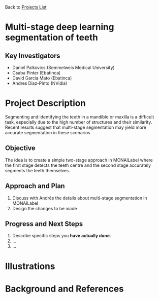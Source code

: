 Back to [Projects List](../../README.md#ProjectsList)

# Multi-stage deep learning segmentation of teeth

## Key Investigators

- Daniel Palkovics (Semmelweis Medical University)
- Csaba Pinter (Ebatinca)
- David Garcia Mato (Ebatinca)
- Andres Diaz-Pinto (NVidia)

# Project Description

<!-- Add a short paragraph describing the project. -->

Segmenting and identifying the teeth in a mandible or maxilla is a difficult task, especially due to the high number of structures and their similarity. Recent results suggest that multi-stage segmentation may yield more accurate segmentation in these scenarios.

## Objective

<!-- Describe here WHAT you would like to achieve (what you will have as end result). -->

The idea is to create a simple two-stage approach in MONAILabel where the first stage detects the teeth centre and the second stage accurately segments the teeth themselves.

## Approach and Plan

<!-- Describe here HOW you would like to achieve the objectives stated above. -->

1. Discuss with Andrés the details about multi-stage segmentation in MONAILabel
1. Design the changes to be made

## Progress and Next Steps

<!-- Update this section as you make progress, describing of what you have ACTUALLY DONE. If there are specific steps that you could not complete then you can describe them here, too. -->

1. Describe specific steps you **have actually done**.
1. ...
1. ...

# Illustrations

<!-- Add pictures and links to videos that demonstrate what has been accomplished.
![Description of picture](Example2.jpg)
![Some more images](Example2.jpg)
-->

# Background and References

<!-- If you developed any software, include link to the source code repository. If possible, also add links to sample data, and to any relevant publications. -->
